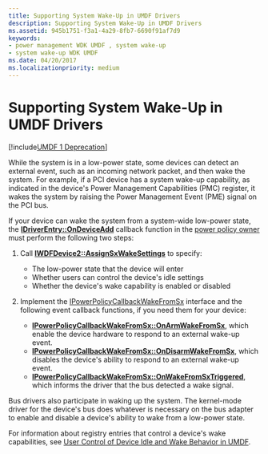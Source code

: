 ```yaml
---
title: Supporting System Wake-Up in UMDF Drivers
description: Supporting System Wake-Up in UMDF Drivers
ms.assetid: 945b1751-f3a1-4a29-8fb7-6690f91af7d9
keywords:
- power management WDK UMDF , system wake-up
- system wake-up WDK UMDF
ms.date: 04/20/2017
ms.localizationpriority: medium
---
```


# Supporting System Wake-Up in UMDF Drivers


[!include[UMDF 1 Deprecation](../umdf-1-deprecation.md)]

While the system is in a low-power state, some devices can detect an external event, such as an incoming network packet, and then wake the system. For example, if a PCI device has a system wake-up capability, as indicated in the device's Power Management Capabilities (PMC) register, it wakes the system by raising the Power Management Event (PME) signal on the PCI bus.

If your device can wake the system from a system-wide low-power state, the [**IDriverEntry::OnDeviceAdd**](https://docs.microsoft.com/windows-hardware/drivers/ddi/wudfddi/nf-wudfddi-idriverentry-ondeviceadd) callback function in the [power policy owner](power-policy-ownership-in-umdf.md) must perform the following two steps:

1.  Call [**IWDFDevice2::AssignSxWakeSettings**](https://docs.microsoft.com/windows-hardware/drivers/ddi/wudfddi/nf-wudfddi-iwdfdevice2-assignsxwakesettings) to specify:
    -   The low-power state that the device will enter
    -   Whether users can control the device's idle settings
    -   Whether the device's wake capability is enabled or disabled

2.  Implement the [IPowerPolicyCallbackWakeFromSx](https://docs.microsoft.com/windows-hardware/drivers/ddi/wudfddi/nn-wudfddi-ipowerpolicycallbackwakefromsx) interface and the following event callback functions, if you need them for your device:
    -   [**IPowerPolicyCallbackWakeFromSx::OnArmWakeFromSx**](https://docs.microsoft.com/windows-hardware/drivers/ddi/wudfddi/nf-wudfddi-ipowerpolicycallbackwakefromsx-onarmwakefromsx), which enable the device hardware to respond to an external wake-up event.
    -   [**IPowerPolicyCallbackWakeFromSx::OnDisarmWakeFromSx**](https://docs.microsoft.com/windows-hardware/drivers/ddi/wudfddi/nf-wudfddi-ipowerpolicycallbackwakefromsx-ondisarmwakefromsx), which disables the device's ability to respond to an external wake-up event.
    -   [**IPowerPolicyCallbackWakeFromSx::OnWakeFromSxTriggered**](https://docs.microsoft.com/windows-hardware/drivers/ddi/wudfddi/nf-wudfddi-ipowerpolicycallbackwakefromsx-onwakefromsxtriggered), which informs the driver that the bus detected a wake signal.

Bus drivers also participate in waking up the system. The kernel-mode driver for the device's bus does whatever is necessary on the bus adapter to enable and disable a device's ability to wake from a low-power state.

For information about registry entries that control a device's wake capabilities, see [User Control of Device Idle and Wake Behavior in UMDF](user-control-of-device-idle-and-wake-behavior-in-umdf.md).

 

 





